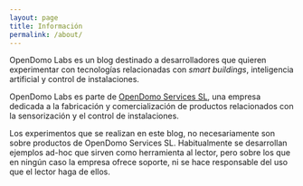 ```yaml
---
layout: page
title: Información
permalink: /about/
---
```


OpenDomo Labs es un blog destinado a desarrolladores que quieren experimentar con tecnologías relacionadas con <i>smart buildings</i>, inteligencia artificial y control de instalaciones.

OpenDomo Labs es parte de <a href='www.opendomo.com'>OpenDomo Services SL</a>, una empresa dedicada a la fabricación y comercialización de productos relacionados con la sensorización y el control de instalaciones. 

Los experimentos que se realizan en este blog, no necesariamente son sobre productos de OpenDomo Services SL. Habitualmente se desarrollan ejemplos ad-hoc que sirven como herramienta al lector, pero sobre los que en ningún caso la empresa ofrece soporte, ni se hace responsable del uso que el lector haga de ellos.

